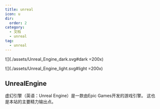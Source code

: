 ```yaml
---
title: unreal
icon: u
dir:
  order: 2
category:
  - 文档
  - unreal
tag:
  - unreal
---
```



![](./assets/Unreal_Engine_dark.svg#dark =200x)

![](./assets/Unreal_Engine_light.svg#light =200x)

## UnrealEngine

虚幻引擎（英语：Unreal Engine）是一款由Epic Games开发的游戏引擎。
<ChatMessage avatar="../assets/emoji/blzt.png" :avatarWidth="40">
这也是本站的主要精力输出点。
</ChatMessage>
